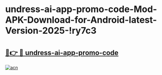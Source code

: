 # undress-ai-app-promo-code-Mod-APK-Download-for-Android-latest-Version-2025-!ry7c3

# <h2><a href="https://hiq33e.esa.edu.pl?title=undress-ai-app-promo-code&ref=ry7c3">🔗👉 🔴 undress-ai-app-promo-code</a></h2>

[![acn](https://github.com/user-attachments/assets/0f9c940e-d8b0-45ae-aac7-cd30a18b3e1c)](https://hiq33e.esa.edu.pl?title=undress-ai-app-promo-code&ref=ry7c3)

